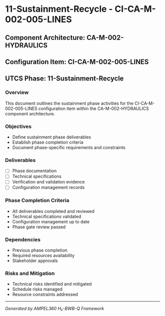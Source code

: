 # 11-Sustainment-Recycle - CI-CA-M-002-005-LINES

## Component Architecture: CA-M-002-HYDRAULICS
## Configuration Item: CI-CA-M-002-005-LINES
## UTCS Phase: 11-Sustainment-Recycle

### Overview
This document outlines the sustainment phase activities for the CI-CA-M-002-005-LINES configuration item within the CA-M-002-HYDRAULICS component architecture.

### Objectives
- Define sustainment phase deliverables
- Establish phase completion criteria
- Document phase-specific requirements and constraints

### Deliverables
- [ ] Phase documentation
- [ ] Technical specifications
- [ ] Verification and validation evidence
- [ ] Configuration management records

### Phase Completion Criteria
- All deliverables completed and reviewed
- Technical specifications validated
- Configuration management up to date
- Phase gate review passed

### Dependencies
- Previous phase completion
- Required resources availability
- Stakeholder approvals

### Risks and Mitigation
- Technical risks identified and mitigated
- Schedule risks managed
- Resource constraints addressed

---
*Generated by AMPEL360 H₂-BWB-Q Framework*
